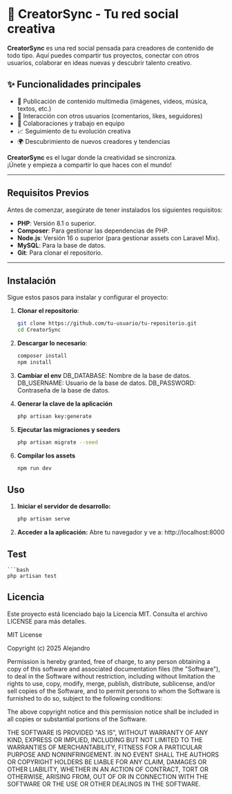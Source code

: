 # 🎨 CreatorSync - Tu red social creativa

**CreatorSync** es una red social pensada para creadores de contenido de todo tipo. Aquí puedes compartir tus proyectos, conectar con otros usuarios, colaborar en ideas nuevas y descubrir talento creativo.

## ✨ Funcionalidades principales

- 📸 Publicación de contenido multimedia (imágenes, videos, música, textos, etc.)  
- 💬 Interacción con otros usuarios (comentarios, likes, seguidores)  
- 🤝 Colaboraciones y trabajo en equipo  
- 📈 Seguimiento de tu evolución creativa  
- 🌍 Descubrimiento de nuevos creadores y tendencias

**CreatorSync** es el lugar donde la creatividad se sincroniza.  
¡Únete y empieza a compartir lo que haces con el mundo!

---

## Requisitos Previos

Antes de comenzar, asegúrate de tener instalados los siguientes requisitos:

- **PHP**: Versión 8.1 o superior.
- **Composer**: Para gestionar las dependencias de PHP.
- **Node.js**: Versión 16 o superior (para gestionar assets con Laravel Mix).
- **MySQL**: Para la base de datos.
- **Git**: Para clonar el repositorio.

---

## Instalación

Sigue estos pasos para instalar y configurar el proyecto:

1. **Clonar el repositorio**:
   ```bash
   git clone https://github.com/tu-usuario/tu-repositorio.git
   cd CreatorSync

2. **Descargar lo necesario**:
    ```bash
    composer install
    npm install

3. **Cambiar el env**
    DB_DATABASE: Nombre de la base de datos.
    DB_USERNAME: Usuario de la base de datos.
    DB_PASSWORD: Contraseña de la base de datos.

4. **Generar la clave de la aplicación**
    ```bash
    php artisan key:generate

5. **Ejecutar las migraciones y seeders**
    ```bash
    php artisan migrate --seed

6. **Compilar los assets**
    ```bash
    npm run dev

## Uso
1. **Iniciar el servidor de desarrollo:**
    ```bash
    php artisan serve

2. **Acceder a la aplicación:**
    Abre tu navegador y ve a: http://localhost:8000

## Test
    ```bash
    php artisan test

## Licencia
Este proyecto está licenciado bajo la Licencia MIT. Consulta el archivo LICENSE para más detalles.

MIT License

Copyright (c) 2025 Alejandro

Permission is hereby granted, free of charge, to any person obtaining a copy
of this software and associated documentation files (the "Software"), to deal
in the Software without restriction, including without limitation the rights
to use, copy, modify, merge, publish, distribute, sublicense, and/or sell
copies of the Software, and to permit persons to whom the Software is
furnished to do so, subject to the following conditions:

The above copyright notice and this permission notice shall be included in all
copies or substantial portions of the Software.

THE SOFTWARE IS PROVIDED "AS IS", WITHOUT WARRANTY OF ANY KIND, EXPRESS OR
IMPLIED, INCLUDING BUT NOT LIMITED TO THE WARRANTIES OF MERCHANTABILITY,
FITNESS FOR A PARTICULAR PURPOSE AND NONINFRINGEMENT. IN NO EVENT SHALL THE
AUTHORS OR COPYRIGHT HOLDERS BE LIABLE FOR ANY CLAIM, DAMAGES OR OTHER
LIABILITY, WHETHER IN AN ACTION OF CONTRACT, TORT OR OTHERWISE, ARISING FROM,
OUT OF OR IN CONNECTION WITH THE SOFTWARE OR THE USE OR OTHER DEALINGS IN THE
SOFTWARE.